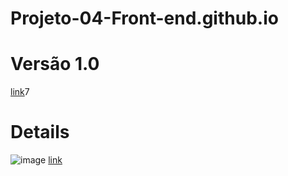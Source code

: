 # Projeto-04-Front-end.github.io

# Versão 1.0
[link](https://thiagomassenomaciel.github.io/Projeto-04-Front-end.github.io/)7

# Details
![image](https://github.com/ThiagoMassenoMaciel/Projeto-04-Front-end.github.io/assets/107934374/ea6e1790-9266-4d39-abc2-e164477062c6)
[link](https://thiagomassenomaciel.github.io/Projeto03-front-end.github.io/plus_details/index.html)
